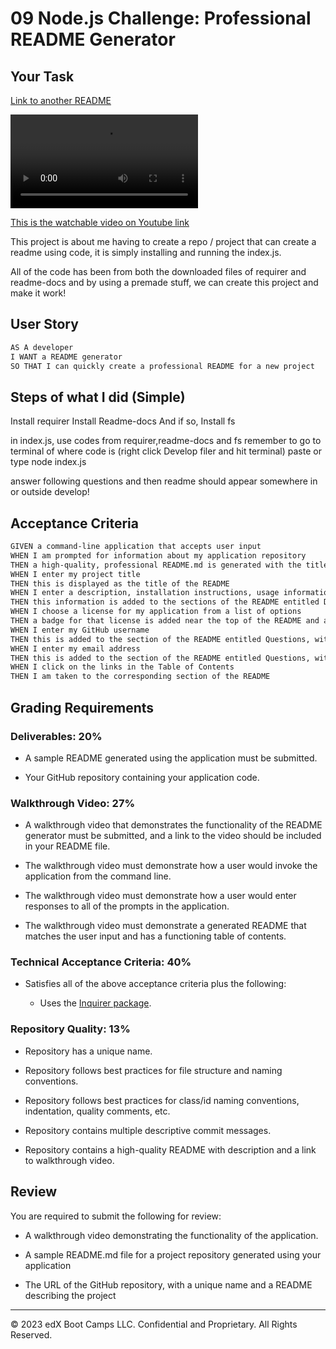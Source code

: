 # 09 Node.js Challenge: Professional README Generator

## Your Task

[Link to another README](./Develop/README.md)

<video controls>
  <source src="./Tutorial.mp4" type="video/mp4">
  Your browser does not support the video tag.
</video>

[This is the watchable video on Youtube link](https://www.youtube.com/watch?v=v81yeEyXGjQ)

This project is about me having to create a repo / project that can create a readme
using code, it is simply installing and running the index.js.

All of the code has been from both the downloaded files of requirer and readme-docs
and by using a premade stuff, we can create this project and make it work!

## User Story

```md
AS A developer
I WANT a README generator
SO THAT I can quickly create a professional README for a new project
```

## Steps of what I did (Simple)

Install requirer
Install Readme-docs
And if so, Install fs

in index.js, use codes from requirer,readme-docs and fs
remember to go to terminal of where code is (right click Develop filer and hit terminal)
paste or type node index.js

answer following questions
and then readme should appear somewhere in or outside develop!


## Acceptance Criteria

```md
GIVEN a command-line application that accepts user input
WHEN I am prompted for information about my application repository
THEN a high-quality, professional README.md is generated with the title of my project and sections entitled Description, Table of Contents, Installation, Usage, License, Contributing, Tests, and Questions
WHEN I enter my project title
THEN this is displayed as the title of the README
WHEN I enter a description, installation instructions, usage information, contribution guidelines, and test instructions
THEN this information is added to the sections of the README entitled Description, Installation, Usage, Contributing, and Tests
WHEN I choose a license for my application from a list of options
THEN a badge for that license is added near the top of the README and a notice is added to the section of the README entitled License that explains which license the application is covered under
WHEN I enter my GitHub username
THEN this is added to the section of the README entitled Questions, with a link to my GitHub profile
WHEN I enter my email address
THEN this is added to the section of the README entitled Questions, with instructions on how to reach me with additional questions
WHEN I click on the links in the Table of Contents
THEN I am taken to the corresponding section of the README
```

## Grading Requirements

### Deliverables: 20%

* A sample README generated using the application must be submitted.

* Your GitHub repository containing your application code.

### Walkthrough Video: 27%

* A walkthrough video that demonstrates the functionality of the README generator must be submitted, and a link to the video should be included in your README file.

* The walkthrough video must demonstrate how a user would invoke the application from the command line.

* The walkthrough video must demonstrate how a user would enter responses to all of the prompts in the application.

* The walkthrough video must demonstrate a generated README that matches the user input and has a functioning table of contents.

### Technical Acceptance Criteria: 40%

* Satisfies all of the above acceptance criteria plus the following:

	* Uses the [Inquirer package](https://www.npmjs.com/package/inquirer/v/8.2.4).

### Repository Quality: 13%

* Repository has a unique name.

* Repository follows best practices for file structure and naming conventions.

* Repository follows best practices for class/id naming conventions, indentation, quality comments, etc.

* Repository contains multiple descriptive commit messages.

* Repository contains a high-quality README with description and a link to walkthrough video.


## Review

You are required to submit the following for review:

* A walkthrough video demonstrating the functionality of the application.

* A sample README.md file for a project repository generated using your application

* The URL of the GitHub repository, with a unique name and a README describing the project

---

© 2023 edX Boot Camps LLC. Confidential and Proprietary. All Rights Reserved.
